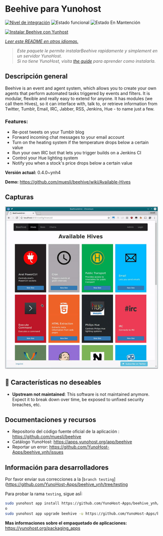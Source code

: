 <!--
Este archivo README esta generado automaticamente<https://github.com/YunoHost/apps/tree/master/tools/readme_generator>
No se debe editar a mano.
-->

# Beehive para Yunohost

[![Nivel de integración](https://dash.yunohost.org/integration/beehive.svg)](https://ci-apps.yunohost.org/ci/apps/beehive/) ![Estado funcional](https://ci-apps.yunohost.org/ci/badges/beehive.status.svg) ![Estado En Mantención](https://ci-apps.yunohost.org/ci/badges/beehive.maintain.svg)

[![Instalar Beehive con Yunhost](https://install-app.yunohost.org/install-with-yunohost.svg)](https://install-app.yunohost.org/?app=beehive)

*[Leer este README en otros idiomas.](./ALL_README.md)*

> *Este paquete le permite instalarBeehive rapidamente y simplement en un servidor YunoHost.*  
> *Si no tiene YunoHost, visita [the guide](https://yunohost.org/install) para aprender como instalarla.*

## Descripción general

Beehive is an event and agent system, which allows you to create your own agents that perform automated tasks triggered by events and filters. It is modular, flexible and really easy to extend for anyone. It has modules (we call them Hives), so it can interface with, talk to, or retrieve information from Twitter, Tumblr, Email, IRC, Jabber, RSS, Jenkins, Hue - to name just a few. 

### Features:

- Re-post tweets on your Tumblr blog
- Forward incoming chat messages to your email account
- Turn on the heating system if the temperature drops below a certain value
- Run your own IRC bot that lets you trigger builds on a Jenkins CI
- Control your Hue lighting system
- Notify you when a stock's price drops below a certain value


**Versión actual:** 0.4.0~ynh4

**Demo:** <https://github.com/muesli/beehive/wiki/Available-Hives>

## Capturas

![Captura de Beehive](./doc/screenshots/screenshot1.jpg)

## :red_circle: Características no deseables

- **Upstream not maintained**: This software is not maintained anymore. Expect it to break down over time, be exposed to unfixed security breaches, etc.

## Documentaciones y recursos

- Repositorio del código fuente oficial de la aplicación : <https://github.com/muesli/beehive>
- Catálogo YunoHost: <https://apps.yunohost.org/app/beehive>
- Reportar un error: <https://github.com/YunoHost-Apps/beehive_ynh/issues>

## Información para desarrolladores

Por favor enviar sus correcciones a la [`branch testing`](https://github.com/YunoHost-Apps/beehive_ynh/tree/testing

Para probar la rama `testing`, sigue asÍ:

```bash
sudo yunohost app install https://github.com/YunoHost-Apps/beehive_ynh/tree/testing --debug
o
sudo yunohost app upgrade beehive -u https://github.com/YunoHost-Apps/beehive_ynh/tree/testing --debug
```

**Mas informaciones sobre el empaquetado de aplicaciones:** <https://yunohost.org/packaging_apps>
